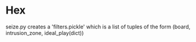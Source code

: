 # Hex
seize.py creates a 'filters.pickle' which is a list of tuples of the form (board, intrusion_zone, ideal_play(dict))
